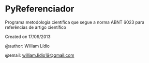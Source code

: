 # PyReferenciador
Programa metodologia científica que segue a norma ABNT 6023 para referências de artigo científico

Created on 17/09/2013

@author: William Lídio

@email: william.lidio19@gmail.com
